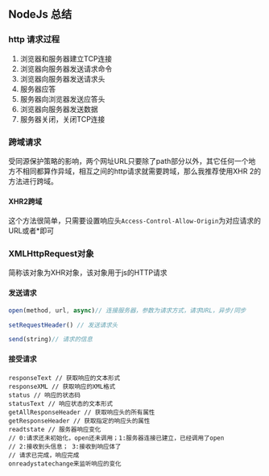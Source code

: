 ## NodeJs 总结

### http 请求过程

1. 浏览器和服务器建立TCP连接
2. 浏览器向服务器发送请求命令
3. 浏览器向服务器发送请求头
4. 服务器应答
5. 服务器向浏览器发送应答头
6. 浏览器向服务器发送数据
7. 服务器关闭，关闭TCP连接

### 跨域请求

受同源保护策略的影响，两个网址URL只要除了path部分以外，其它任何一个地方不相同都算作异域，相互之间的http请求就需要跨域，那么我推荐使用XHR 2的方法进行跨域。

#### XHR2跨域

这个方法很简单，只需要设置响应头`Access-Control-Allow-Origin`为对应请求的URL或者*即可

### XMLHttpRequest对象

简称该对象为XHR对象，该对象用于js的HTTP请求

#### 发送请求

```js
open(method, url, async)// 连接服务器，参数为请求方式，请求URL，异步/同步

setRequestHeader() // 发送请求头

send(string)// 请求的信息
```



#### 接受请求

```Js
responseText // 获取响应的文本形式
responseXML // 获取响应的XML格式
status // 响应的状态码
statusText // 响应状态的文本形式
getAllResponseHeader // 获取响应头的所有属性
getResponseHeader // 获取指定的响应头的属性
readtstate // 服务器响应变化
// 0:请求还未初始化，open还未调用；1:服务器连接已建立，已经调用了open
// 2:接收到头信息； 3:接收到响应体了
// 请求已完成，响应完成
onreadystatechange来监听响应的变化
```

